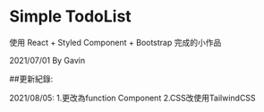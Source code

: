 # Simple TodoList

使用 React + Styled Component + Bootstrap 完成的小作品

2021/07/01 By Gavin

##更新紀錄:

2021/08/05:
1.更改為function Component
2.CSS改使用TailwindCSS
